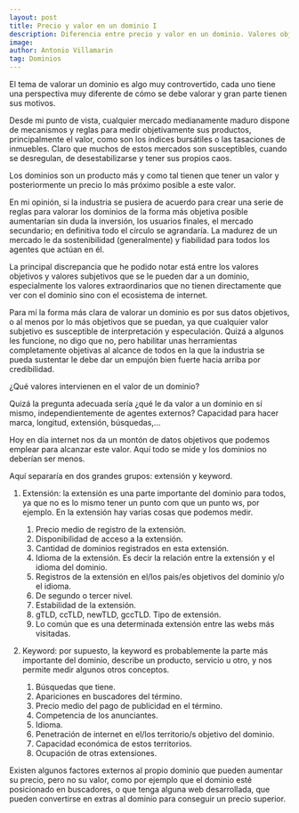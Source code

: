 ```yaml
---
layout: post
title: Precio y valor en un dominio I
description: Diferencia entre precio y valor en un dominio. Valores objetivos y subjetivos.
image: 
author: Antonio Villamarin
tag: Dominios
---
```


El tema de valorar un dominio es algo muy controvertido, cada uno tiene una perspectiva muy diferente de cómo se debe valorar y gran parte tienen sus motivos.

Desde mi punto de vista, cualquier mercado medianamente maduro dispone de mecanismos y reglas para medir objetivamente sus productos, principalmente el valor, como son los índices bursátiles o las tasaciones de inmuebles. Claro que muchos de estos mercados son susceptibles, cuando se desregulan, de desestabilizarse y tener sus propios caos.

Los dominios son un producto más y como tal tienen que tener un valor y posteriormente un precio lo más próximo posible a este valor.

En mi opinión, si la industria se pusiera de acuerdo para crear una serie de reglas para valorar los dominios de la forma más objetiva posible aumentarían sin duda la inversión, los usuarios finales, el mercado secundario; en definitiva todo el círculo se agrandaría. La madurez de un mercado le da sostenibilidad (generalmente) y fiabilidad para todos los agentes que actúan en él.

La principal discrepancia que he podido notar está entre los valores objetivos y valores subjetivos que se le pueden dar a un dominio, especialmente los valores extraordinarios que no tienen directamente que ver con el dominio sino con el ecosistema de internet.

Para mí la forma más clara de valorar un dominio es por sus datos objetivos, o al menos por lo más objetivos que se puedan, ya que cualquier valor subjetivo es susceptible de interpretación y especulación. Quizá a algunos les funcione, no digo que no, pero habilitar unas herramientas completamente objetivas al alcance de todos en la que la industria se pueda sustentar le debe dar un empujón bien fuerte hacia arriba por credibilidad.

¿Qué valores intervienen en el valor de un dominio?

Quizá la pregunta adecuada sería ¿qué le da valor a un dominio en sí mismo, independientemente de agentes externos? Capacidad para hacer marca, longitud, extensión, búsquedas,...

Hoy en día internet nos da un montón de datos objetivos que podemos emplear para alcanzar este valor. Aquí todo se mide y los dominios no deberían ser menos.

Aquí separaría en dos grandes grupos: extensión y keyword.

1. Extensión: la extensión es una parte importante del dominio para todos, ya que no es lo mismo tener un punto com que un punto ws, por ejemplo. En la extensión hay varias cosas que podemos medir.

    1. Precio medio de registro de la extensión.
    2. Disponibilidad de acceso a la extensión.
    3. Cantidad de dominios registrados en esta extensión.
    4. Idioma de la extensión. Es decir la relación entre la extensión y el idioma del dominio.
    5. Registros de la extensión en el/los pais/es objetivos del dominio y/o el idioma.
    6. De segundo o tercer nivel.
    7. Estabilidad de la extensión.
    8. gTLD, ccTLD, newTLD, gccTLD. Tipo de extensión.
    9. Lo común que es una determinada extensión entre las webs más visitadas.


2. Keyword: por supuesto, la keyword es probablemente la parte más importante del dominio, describe un producto, servicio u otro, y nos permite medir algunos otros conceptos.

    1. Búsquedas que tiene.
    2. Apariciones en buscadores del término.
    3. Precio medio del pago de publicidad en el término.
    4. Competencia de los anunciantes.
    5. Idioma.
    6. Penetración de internet en el/los territorio/s objetivo del dominio.
    7. Capacidad económica de estos territorios.
    8. Ocupación de otras extensiones.

Existen algunos factores externos al propio dominio que pueden aumentar su precio, pero no su valor, como por ejemplo que el dominio esté posicionado en buscadores, o que tenga alguna web desarrollada, que pueden convertirse en extras al dominio para conseguir un precio superior.

